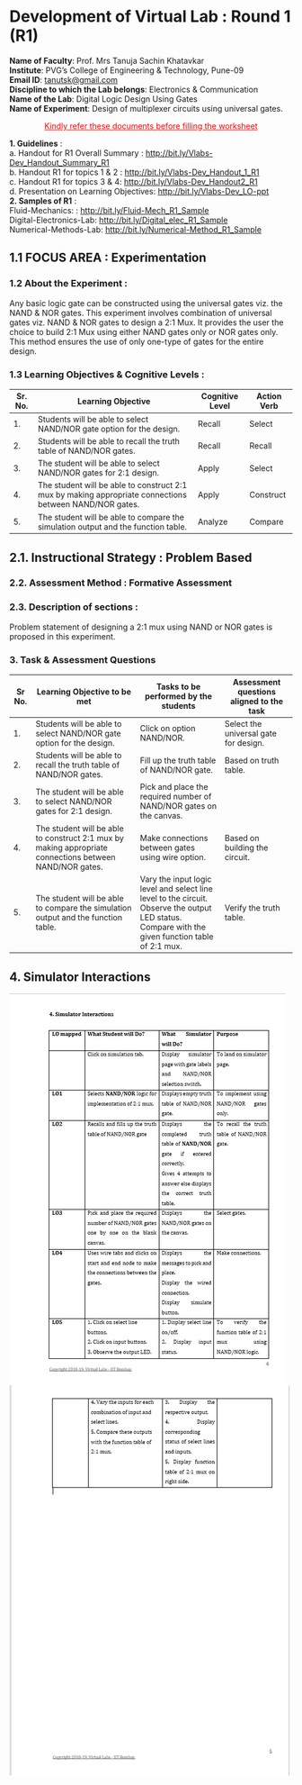 # **Development of Virtual Lab : Round 1 (R1)**
**Name of Faculty**: Prof. Mrs Tanuja Sachin Khatavkar <br>
**Institute**: PVG’s College of Engineering & Technology, Pune-09 <br>
**Email ID**: tanutsk@gmail.com <br>
**Discipline to which the Lab belongs**: Electronics & Communication <br>
**Name of the Lab**: Digital Logic Design Using Gates <br>
**Name of Experiment**: Design of multiplexer circuits using universal gates.

<p style='text-align: center;'> <span style="color: red"> <span style="text-decoration: underline">Kindly refer these documents before filling the worksheet </span> </p>

**1. Guidelines** : <br>
a. Handout for R1 Overall Summary : http://bit.ly/Vlabs-Dev_Handout_Summary_R1  <br>
b. Handout R1 for topics 1 & 2 : http://bit.ly/Vlabs-Dev_Handout_1_R1 <br>
c. Handout R1 for topics 3 & 4:  http://bit.ly/Vlabs-Dev_Handout2_R1 <br>
d. Presentation  on Learning Objectives: http://bit.ly/Vlabs-Dev_LO-ppt <br>
**2. Samples of R1** : <br>
Fluid-Mechanics: : http://bit.ly/Fluid-Mech_R1_Sample <br>
Digital-Electronics-Lab:  http://bit.ly/Digital_elec_R1_Sample <br>
Numerical-Methods-Lab:  http://bit.ly/Numerical-Method_R1_Sample <br>

##  1.1 FOCUS AREA : Experimentation
### 1.2 About the Experiment :
Any basic logic gate can be constructed using the universal gates viz. the NAND & NOR gates.  This experiment involves combination of universal gates viz. NAND & NOR gates to design a 2:1 Mux. It provides the user the choice to build 2:1 Mux using either NAND gates only or NOR gates only. This method ensures the use of only one-type of gates for the entire design.
### 1.3 Learning Objectives & Cognitive Levels :

|Sr. No. |Learning Objective |Cognitive Level |Action Verb|
|--------|-------------------|----------------|-----------|
|1.	|Students will be able to select NAND/NOR gate option for the design.|	Recall|	Select
|2.|	Students will be able to recall the truth table of NAND/NOR gates.|	Recall|	Recall
|3.	|The student will be able to select NAND/NOR gates for 2:1 design.|	Apply|	Select
|4.	|The student will be able to construct 2:1 mux by making appropriate connections between NAND/NOR gates.	|Apply	|Construct
|5.	|The student will be able to compare the simulation output and the function table.	|Analyze	|Compare


## 2.1. Instructional Strategy : Problem Based
### 2.2. Assessment Method : Formative Assessment
### 2.3. Description of sections :
 Problem statement of designing a 2:1 mux using NAND  or NOR gates is proposed in this experiment.  

 ### 3. Task & Assessment Questions

 |Sr No.| Learning Objective to be met| Tasks to be performed by the students |Assessment questions aligned to the task|
 |------|----------------------------|--------------------------------------------|----------------------------------------|
 |1.|	Students will be able to select NAND/NOR gate option for the design.	|Click on option NAND/NOR.	|Select the universal gate for design.
|2.|	Students will be able to recall the truth table of NAND/NOR gates.|	Fill up the truth table of NAND/NOR gate.|	Based on truth table.
|3.	|The student will be able to select NAND/NOR gates for 2:1 design.	|Pick and place the required number of NAND/NOR gates on the canvas.
|4.|	The student will be able to construct 2:1 mux by making appropriate connections between NAND/NOR gates.|	Make connections between gates using wire option.	|Based on building the circuit.
|5.	|The student will be able to compare the simulation output and the function table.|	Vary the input logic level and select line level to the circuit.<br>Observe the output LED status.<br>Compare with the given function table of 2:1 mux.	|Verify the truth table.

## 4. Simulator Interactions

 <img src = "images/part1.png">
</br>
 <img src = "images/part2.png">
</br>

